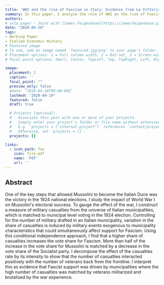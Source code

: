 ```yaml
---
title: 'WWI and the rise of Fascism in Italy: Evidence from La Vittoria Mutilata'
summary: In this paper, I analyze the role of WWI on the rise of Fascism in Italy
authors:
# solo paper - Joint with [James Feigenbaum](https://jamesfeigenbaum.github.io)
date: "2020-04-19"
tags:
- Working Paper
- Italian Economic History
# Featured image
# To use, add an image named `featured.jpg/png` to your page's folder.
# Placement options: 1 = Full column width, 2 = Out-set, 3 = Screen-width
# Focal point options: Smart, Center, TopLeft, Top, TopRight, Left, Right, BottomLeft, Bottom, BottomRight

image:
  placement: 1
  caption: ''
  focal_point: ""
  preview_only: false
  #date: "2016-04-20T00:00:00Z"
  lastmod: "2020-04-19"
  featured: false
  draft: true

  # Projects (optional).
  #   Associate this post with one or more of your projects.
  #   Simply enter your project's folder or file name without extension.
  #   E.g. `projects = ["internal-project"]` references `content/project/deep-learning/index.md`.
  #   Otherwise, set `projects = []`.
  projects: []

links:
  - icon_pack: fas
    icon: file-pdf
    name: 'Pdf'
    url: ''
---
```


## Abstract


One of the key steps that allowed Mussolini to become the Italian Duce was the victory in the 1924 national elections. I study the impact of World War I on Mussolini's electoral success. To gauge the effect of the war, I construct a measure of military casualties from the universe of Italian municipalities, which is matched to municipal level voting in the 1924 election. Controlling for the number of military drafted in an Italian municipality, variation in the share of casualties is induced by military events exogenous to municipality characteristics that could simultaneously affect support for Fascism. Using this conditional independence approach, I find that a higher share of casualties increases the vote share for Fascism. More than half of the increase in the vote share for Mussolini is matched by a decrease in the vote share of the Socialist party. I decompose the effect of the casualties rate by its intensity to show that the number of casualties interacted positively with the number of veterans back from the frontline. I interpret this as evidence that Fascist support was driven by municipalities where the high number of casualties was matched by veterans militarized and brutalized by the war experience.
